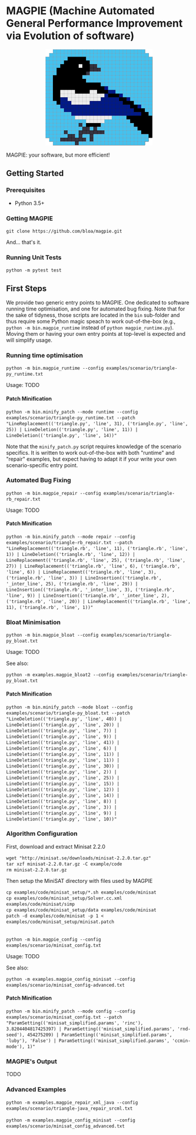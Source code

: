 # MAGPIE (Machine Automated General Performance Improvement via Evolution of software)

<p align="center">
  <img alt="MAGPIE logo" src="/logo_magpie.png" />
</p>

MAGPIE: your software, but more efficient!


## Getting Started

### Prerequisites

- Python 3.5+

### Getting MAGPIE

    git clone https://github.com/bloa/magpie.git

And... that's it.


<!---
### Installation

    python setup.py install

or

    python setup.py develop
--->


### Running Unit Tests

    python -m pytest test


## First Steps

We provide two generic entry points to MAGPIE.
One dedicated to software running time optimisation, and one for automated bug fixing.
Note that for the sake of tidyness, those scripts are located in the `bin` sub-folder and thus require some Python magic speach to work out-of-the-box (e.g., `python -m bin.magpie_runtime` instead of `python magpie_runtime.py`).
Moving them or having your own entry points at top-level is expected and will simplify usage.


### Running time optimisation

    python -m bin.magpie_runtime --config examples/scenario/triangle-py_runtime.txt

Usage: TODO

#### Patch Minification

    python -m bin.minify_patch --mode runtime --config examples/scenario/triangle-py_runtime.txt --patch "LineReplacement(('triangle.py', 'line', 31), ('triangle.py', 'line', 25)) | LineDeletion(('triangle.py', 'line', 11)) | LineDeletion(('triangle.py', 'line', 14))"

Note that the `minify_patch.py` script requires knowledge of the scenario specifics.
It is written to work out-of-the-box with both "runtime" and "repair" examples, but expect having to adapt it if your write your own scenario-specific entry point.


### Automated Bug Fixing

    python -m bin.magpie_repair --config examples/scenario/triangle-rb_repair.txt

Usage: TODO

#### Patch Minification

    python -m bin.minify_patch --mode repair --config examples/scenario/triangle-rb_repair.txt --patch "LineReplacement(('triangle.rb', 'line', 11), ('triangle.rb', 'line', 1)) | LineDeletion(('triangle.rb', 'line', 12)) | LineReplacement(('triangle.rb', 'line', 25), ('triangle.rb', 'line', 27)) | LineReplacement(('triangle.rb', 'line', 6), ('triangle.rb', 'line', 6)) | LineReplacement(('triangle.rb', 'line', 3), ('triangle.rb', 'line', 3)) | LineInsertion(('triangle.rb', '_inter_line', 25), ('triangle.rb', 'line', 29)) | LineInsertion(('triangle.rb', '_inter_line', 3), ('triangle.rb', 'line', 9)) | LineInsertion(('triangle.rb', '_inter_line', 2), ('triangle.rb', 'line', 20)) | LineReplacement(('triangle.rb', 'line', 11), ('triangle.rb', 'line', 1))"


### Bloat Minimisation

    python -m bin.magpie_bloat --config examples/scenario/triangle-py_bloat.txt

Usage: TODO

See also:

    python -m examples.magpie_bloat2 --config examples/scenario/triangle-py_bloat.txt

#### Patch Minification

    python -m bin.minify_patch --mode bloat --config examples/scenario/triangle-py_bloat.txt --patch "LineDeletion(('triangle.py', 'line', 40)) | LineDeletion(('triangle.py', 'line', 20)) | LineDeletion(('triangle.py', 'line', 7)) | LineDeletion(('triangle.py', 'line', 9)) | LineDeletion(('triangle.py', 'line', 41)) | LineDeletion(('triangle.py', 'line', 6)) | LineDeletion(('triangle.py', 'line', 11)) | LineDeletion(('triangle.py', 'line', 11)) | LineDeletion(('triangle.py', 'line', 30)) | LineDeletion(('triangle.py', 'line', 2)) | LineDeletion(('triangle.py', 'line', 25)) | LineDeletion(('triangle.py', 'line', 15)) | LineDeletion(('triangle.py', 'line', 12)) | LineDeletion(('triangle.py', 'line', 14)) | LineDeletion(('triangle.py', 'line', 8)) | LineDeletion(('triangle.py', 'line', 3)) | LineDeletion(('triangle.py', 'line', 9)) | LineDeletion(('triangle.py', 'line', 10))"


### Algorithm Configuration

First, download and extract Minisat 2.2.0

    wget "http://minisat.se/downloads/minisat-2.2.0.tar.gz"
    tar xzf minisat-2.2.0.tar.gz -C example/code
    rm minisat-2.2.0.tar.gz

Then setup the MiniSAT directory with files used by MAGPIE

    cp examples/code/minisat_setup/*.sh examples/code/minisat
    cp examples/code/minisat_setup/Solver.cc.xml examples/code/minisat/simp
    cp examples/code/minisat_setup/data examples/code/minisat
    patch -d examples/code/minisat -p 1 < examples/code/minisat_setup/minisat.patch


    python -m bin.magpie_config --config examples/scenario/minisat_config.txt

Usage: TODO

See also:

    python -m examples.magpie_config_minisat --config examples/scenario/minisat_config-advanced.txt


#### Patch Minification

    python -m bin.minify_patch --mode config --config examples/scenario/minisat_config.txt --patch "ParamSetting(('minisat_simplified.params', 'rinc'), 3.8204404817425397) | ParamSetting(('minisat_simplified.params', 'rnd-seed'), 454275209) | ParamSetting(('minisat_simplified.params', 'luby'), 'False') | ParamSetting(('minisat_simplified.params', 'ccmin-mode'), 1)"


### MAGPIE's Output

TODO



### Advanced Examples

    python -m examples.magpie_repair_xml_java --config examples/scenario/triangle-java_repair_srcml.txt

    python -m examples.magpie_config_minisat --config examples/scenario/minisat_config_advanced.txt
